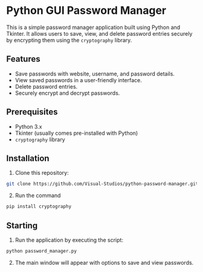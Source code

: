 # Python GUI Password Manager

This is a simple password manager application built using Python and Tkinter. It allows users to save, view, and delete password entries securely by encrypting them using the `cryptography` library.

## Features

- Save passwords with website, username, and password details.
- View saved passwords in a user-friendly interface.
- Delete password entries.
- Securely encrypt and decrypt passwords.

## Prerequisites

- Python 3.x
- Tkinter (usually comes pre-installed with Python)
- `cryptography` library

## Installation

1. Clone this repository:
```bash
git clone https://github.com/Visual-Studios/python-password-manager.git
```
2. Run the command
```bash
pip install cryptography
```
## Starting

1. Run the application by executing the script:
```bash
python password_manager.py
```
2. The main window will appear with options to save and view passwords.
